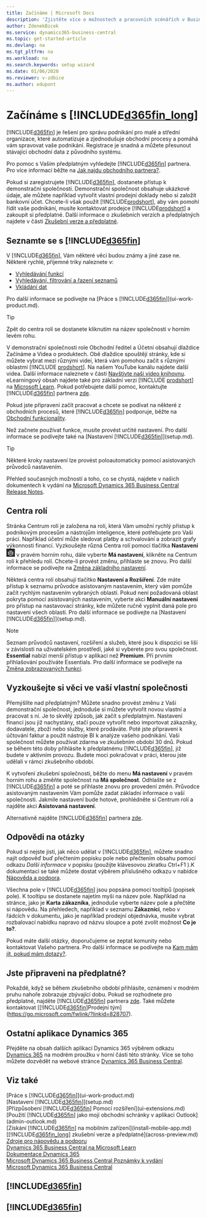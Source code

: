 ```yaml
---
title: Začínáme | Microsoft Docs
description: 'Zjistěte více o možnostech a pracovních scénářích v Business Central, řešení podnikového řízení pro malé a střední organizace.'
author: ZdenekBicek
ms.service: dynamics365-business-central
ms.topic: get-started-article
ms.devlang: na
ms.tgt_pltfrm: na
ms.workload: na
ms.search.keywords: setup wizard
ms.date: 01/06/2020
ms.reviewer: v-zdbice
ms.author: edupont
---
```

# Začínáme s [!INCLUDE[d365fin_long](includes/d365fin_long_md.md)]

[!INCLUDE[d365fin](includes/d365fin_md.md)] je řešení pro správu podnikání pro malé a střední organizace, které automatizuje a zjednodušuje obchodní procesy a pomáhá vám spravovat vaše podnikání. Registrace je snadná a můžete přesunout stávající obchodní data z původního systému.

Pro pomoc s Vaším předplatným vyhledejte [!INCLUDE[d365fin](includes/d365fin_md.md)] partnera. Pro více informací běžte na [Jak najdu obchodního partnera?](across-faq.md#findpartner).  

Pokud si zaregistrujete [!INCLUDE[d365fin](includes/d365fin_md.md)], dostanete přístup k demonstrační společnosti. Demonstrační společnost obsahuje ukázkové údaje, ale můžete například vytvořit vlastní prodejní doklady nebo si založit bankovní účet. Chcete-li však použít [!INCLUDE[prodshort](includes/prodshort.md)], aby vám pomohl řídit vaše podnikání, musíte kontaktovat prodejce [!INCLUDE[prodshort](includes/prodshort.md)] a zakoupit si předplatné. Další informace o zkušebních verzích a předplatných najdete v části [Zkušební verze a předplatné](across-preview.md).

## Seznamte se s [!INCLUDE[d365fin](includes/d365fin_md.md)]

V [!INCLUDE[d365fin](includes/d365fin_md.md)], Vám některé věci budou známy a jiné zase ne. Některé rychlé, příjemné triky naleznete v:  

* [Vyhledávání funkcí](ui-search.md)  
* [Vyhledávání, filtrování a řazení seznamů](ui-enter-criteria-filters.md)  
* [Vkládání dat](ui-enter-data.md)  

Pro další informace se podívejte na [Práce s [!INCLUDE[d365fin](includes/d365fin_md.md)]](ui-work-product.md).  

> [!TIP]  
> Zpět do centra rolí se dostanete kliknutím na název společnosti v horním levém rohu.

V demonstrační společnosti role Obchodní ředitel a Účetní obsahují dlaždice Začínáme a Videa o produktech. Obě dlaždice spouštějí stránky, kde si můžete vybrat mezi různými videí, která vám pomohou začít s různými oblastmi [!INCLUDE [prodshort](includes/prodshort.md)]. Na našem YouTube kanálu najdete další videa. Další informace naleznete v části [Navštivte naši video knihovnu](across-videos.md). eLearningový obsah najdete také pro základní verzi [!INCLUDE [prodshort](includes/prodshort.md)] na [Microsoft Learn](/learn/browse/?products=dynamics-business-central). Pokud potřebujete další pomoc, kontaktujte  [!INCLUDE[d365fin](includes/d365fin_md.md)] partnera [zde](https://www.microsoft.com/en-us/solution-providers/search).

Pokud jste připravení začít pracovat a chcete se podívat na některé z obchodních procesů, které [!INCLUDE[d365fin](includes/d365fin_md.md)] podporuje, běžte na [Obchodní funkcionality](across-business-functionality.md).

Než začnete používat funkce, musíte provést určité nastavení. Pro další informace se podívejte také na
[Nastavení [!INCLUDE[d365fin](includes/d365fin_md.md)]](setup.md).  

> [!TIP]
> Některé kroky nastavení lze provést poloautomaticky pomocí asistovaných průvodců nastavením.

Přehled současných možností a toho, co se chystá, najdete v našich dokumentech k vydání na  [Microsoft Dynamics 365 Business Central Release Notes](https://go.microsoft.com/fwlink/?linkid=2047422).  

## Centra rolí

Stránka Centrum rolí je založena na roli, která Vám umožní rychlý přístup k podnikovým procesům a nástrojům inteligence, které potřebujete pro Vaši práci. Například účetní může sledovat platby a schvalování a zobrazit grafy výkonnosti financí. Vyzkoušejte různá Centra rolí pomocí tlačítka  **Nastavení** ![Nastavení](media/ui-experience/settings_icon_small.png "") v pravém horním rohu, dále vyberte **Má nastavení**, klikněte na Centrum rolí k přehledu rolí. Chcete-li provést změnu, přihlaste se znovu. Pro další informace se podívejte na [Změna základního nastavení](ui-change-basic-settings.md).

Některá centra rolí obsahují tlačítko **Nastavení a Rozšíření**. Zde máte přístup k seznamu průvodce asistovaným nastavením, který vám pomůže začít rychlým nastavením vybraných oblastí. Pokud není požadovaná oblast pokryta pomocí asistovaných nastavením, vyberte akci **Manuální nastavení** pro přístup na  nastavovací stránky, kde můžete ručně vyplnit daná pole pro nastavení všech oblastí. Pro další informace se podívejte na [Nastavení [!INCLUDE[d365fin](includes/d365fin_md.md)]](setup.md).  

> [!NOTE]  
> Seznam průvodců nastavení, rozšíření a služeb, které jsou k dispozici se liší v závislosti na uživatelském prostředí, jaké si vyberete pro svou společnost. **Essential** nabízí menší přístup v aplikaci než **Premium**. Při prvním přihlašování používáte Essentials. Pro další informace se podívejte na [Změna zobrazovaných funkcí](ui-experiences.md).  

## Vyzkoušejte si věci ve vaší vlastní společnosti

Přemýšlíte nad předplatným? Můžete snadno provést změnu z Vaší demonstrační společnost, jednoduše si můžete vytvořit novou vlastní a pracovat s ní. Je to skvělý způsob, jak začít s předplatným. Nastavení financí jsou již nachystány, stačí pouze vytvořit nebo importovat zákazníky, dodavatele, zboží nebo služby, které prodáváte. Poté jste připraveni k účtování faktur a použít nástroje BI k analýze vašeho podnikání. Vaši společnost můžete používat zdarma ve zkušebním období 30 dnů. Pokud se během této doby přihlásíte k předplatnému [!INCLUDE[d365fin](includes/d365fin_md.md)], již budete v aktivním provozu. Budete moci pokračovat v práci, kterou jste udělali v rámci zkušebního období.  

K vytvoření zkušební společnosti, běžte do menu **Má nastavení** v pravém horním rohu a změňte společnost na **Má společnost**. Odhlašte se z [!INCLUDE[d365fin](includes/d365fin_md.md)] a poté se přihlaste znovu pro provedení změn. Průvodce asistovaným nastavením Vám pomůže zadat základní informace o vaší společnosti. Jakmile nastavení bude hotové, prohlédněte si Centrum rolí a najděte akci **Asistovaná nastavení**.  

Alternativně najděte [!INCLUDE[d365fin](includes/d365fin_md.md)] partnera [zde](https://www.microsoft.com/en-us/solution-providers/search). 

## Odpovědi na otázky

Pokud si nejste jisti, jak něco udělat v [!INCLUDE[d365fin](includes/d365fin_md.md)], můžete snadno najít odpověď buď přečtením popisku pole nebo přečtením obsahu pomocí odkazu *Další informace* v popisku (použijte klávesovou zkratku Ctrl+F1 ).K dokumentaci se také můžete dostat výběrem příslušného odkazu v nabídce [Nápověda a podpora](product-help-and-support.md).

Všechna pole v [!INCLUDE[d365fin](includes/d365fin_md.md)] jsou popsána pomocí tooltipů (popisek pole). K tooltipu se dostanete najetím myší na název pole. Například na stránce, jako je **Karta zákazníka**, jednoduše vyberte název pole a přečtěte si nápovědu. Na přehledech, například v seznamu **Zákazníci**, nebo v řádcích v dokumentu, jako je například prodejní objednávka, musíte vybrat rozbalovací nabídku napravo od názvu sloupce a poté zvolit možnost **Co je to?**.  

Pokud máte další otázky, doporučujeme se zeptat komunity nebo kontaktovat Vašeho partnera. Pro další informace se podívejte na [Kam mám jít, pokud mám dotazy?](across-faq.md#where-do-i-go-if-i-have-questions).  

## Jste připraveni na předplatné?

Pokaždé, když se během zkušebního období přihlásíte, oznámení v modrém pruhu nahoře zobrazuje zbývající dobu. Pokud se rozhodnete pro předplatné, najděte [!INCLUDE[d365fin](includes/d365fin_md.md)] partnera [zde](https://www.microsoft.com/en-us/solution-providers/search). Také můžete kontaktovat [[!INCLUDE[d365fin](includes/d365fin_md.md)]Prodejní tým](https://go.microsoft.com/fwlink/?linkid=828707).  

## Ostatní aplikace Dynamics 365

Přejděte na obsah dalších aplikací Dynamics 365 výběrem odkazu [Dynamics 365](https://docs.microsoft.com/dynamics365) na modrém proužku v horní části této stránky. Více se toho  můžete dozvědět na webové stránce [Dynamics 365 Business Central](https://dynamics.microsoft.com/en-us/business-central/overview/).

## Viz také
[Práce s [!INCLUDE[d365fin](includes/d365fin_md.md)]](ui-work-product.md)  
[Nastavení [!INCLUDE[d365fin](includes/d365fin_md.md)]](setup.md)  
[Přizpůsobení [!INCLUDE[d365fin](includes/d365fin_md.md)] Pomocí rozšíření](ui-extensions.md)  
[Použití [!INCLUDE[d365fin](includes/d365fin_md.md)] jako mojí obchodní schránky v aplikaci Outlook](admin-outlook.md)  
[Získání [!INCLUDE[d365fin](includes/d365fin_md.md)] na mobilním zařízení](install-mobile-app.md)  
[[!INCLUDE[d365fin_long](includes/d365fin_long_md.md)] zkušební verze a předplatné](across-preview.md)  
[Zdroje pro nápovědu a podporu](product-help-and-support.md)  
[Dynamics 365 Business Central na Microsoft Learn](/learn/browse/?products=dynamics-business-central)  
[Dokumentace Dynamics 365](https://docs.microsoft.com/en-us/dynamics365/)  
[Microsoft Dynamics 365 Business Central Poznámky k vydání](https://go.microsoft.com/fwlink/?linkid=2047422)  
[Microsoft Dynamics 365 Business Central](https://go.microsoft.com/fwlink/?linkid=828707)  

## [!INCLUDE[d365fin](includes/free_trial_md.md)]  

## [!INCLUDE[d365fin](includes/training_link_md.md)] 
